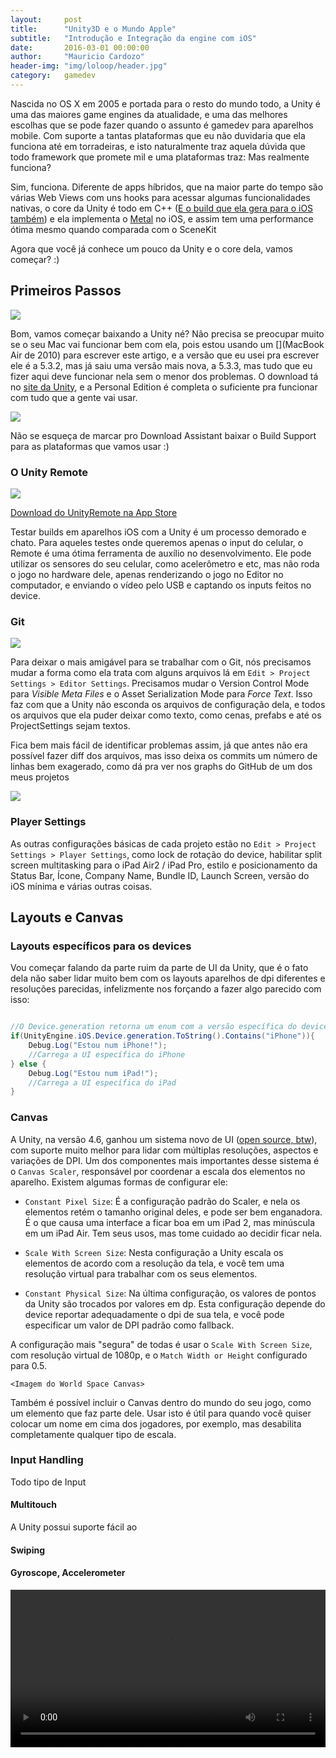 ```yaml
---
layout:     post
title:      "Unity3D e o Mundo Apple"
subtitle:   "Introdução e Integração da engine com iOS"
date:       2016-03-01 00:00:00
author:     "Mauricio Cardozo"
header-img: "img/loloop/header.jpg"
category:   gamedev
---
```


<!-- galera com licença aí mas eu preciso centralizar e limitar umas coisas pro meu post --> 
<style>
video{
	width: 100%;
}

img{
	margin: 0 auto;
}

</style>
<!--
HEADER ORIGINAL

---
layout:     post
title:      "Unity3D e o Mundo Apple"
subtitle:   "Introdução e Integração da engine com iOS"
date:       2016-03-11 00:00:00
author:     "Mauricio Cardozo"
header-img: "img/loloop/header.jpg"
category:   gamedev
---

-->

Nascida no OS X em 2005 e portada para o resto do mundo todo, a Unity é uma das maiores game engines da atualidade, e uma das melhores escolhas que se pode fazer quando o assunto é gamedev para aparelhos mobile. Com suporte a tantas plataformas que eu não duvidaria que ela funciona até em torradeiras, e isto naturalmente traz aquela dúvida que todo framework que promete mil e uma plataformas traz: Mas realmente funciona?

Sim, funciona. Diferente de apps híbridos, que na maior parte do tempo são várias Web Views com uns hooks para acessar algumas funcionalidades nativas, o core da Unity é todo em C++ ([E o build que ela gera para o iOS também](http://blogs.unity3d.com/2015/05/06/an-introduction-to-ilcpp-internals/)) e ela implementa o [Metal](http://blogs.unity3d.com/2015/04/17/ios-64-bit-and-metal-update/) no iOS, e assim tem uma performance ótima mesmo quando comparada com o SceneKit

Agora que você já conhece um pouco da Unity e o core dela, vamos começar? :)


## Primeiros Passos

<img src="{{ site.baseurl }}/img/loloop/GetUnity.png">

Bom, vamos começar baixando a Unity né? Não precisa se preocupar muito se o seu Mac vai funcionar bem com ela, pois estou usando um [](MacBook Air de 2010) para escrever este artigo, e a versão que eu usei pra escrever ele é a 5.3.2, mas já saiu uma versão mais nova, a 5.3.3, mas tudo que eu fizer aqui deve funcionar nela sem o menor dos problemas. O download tá no [site da Unity](http://unity3d.com/download), e a Personal Edition é completa o suficiente pra funcionar com tudo que a gente vai usar.

<img src="{{ site.baseurl }}/img/loloop/BuildSupport.png">

Não se esqueça de marcar pro Download Assistant baixar o Build Support para as plataformas que vamos usar :)

### O Unity Remote

<img src="{{ site.baseurl }}/img/loloop/UnityRemote4.png">

[Download do UnityRemote na App Store](https://itunes.apple.com/us/app/unity-remote-4/id871767552?mt=8)
 
Testar builds em aparelhos iOS com a Unity é um processo demorado e chato. Para aqueles testes onde queremos apenas o input do celular, o Remote é uma 
ótima ferramenta de auxílio no desenvolvimento. Ele pode utilizar os sensores do seu celular, como acelerômetro e etc, mas não roda o jogo no hardware dele, apenas renderizando o jogo no Editor no computador, e enviando o vídeo pelo USB e captando os inputs feitos no device. 

### Git

<img src="{{ site.baseurl }}/img/loloop/EditorSettings.png">

Para deixar o mais amigável para se trabalhar com o Git, nós precisamos mudar a forma como ela trata com alguns arquivos lá em `Edit > Project Settings > Editor Settings`. Precisamos mudar o Version Control Mode para _Visible Meta Files_ e o Asset Serialization Mode para _Force Text_. Isso faz com que a Unity não esconda os arquivos de configuração dela, e todos os arquivos que ela puder deixar como texto, como cenas, prefabs e até os ProjectSettings sejam textos.

Fica bem mais fácil de identificar problemas assim, já que antes não era possível fazer diff dos arquivos, mas isso deixa os commits um número de linhas bem exagerado, como dá pra ver nos graphs do GitHub de um dos meus projetos

<img src="{{ site.baseurl }}/img/loloop/3MilhoesDeLinhas.png" style="margin: 0 auto">

### Player Settings

As outras configurações básicas de cada projeto estão no `Edit > Project Settings > Player Settings`, como lock de rotação do device, habilitar split screen multitasking para o iPad Air2 / iPad Pro, estilo e posicionamento da Status Bar, Ícone, Company Name, Bundle ID, Launch Screen, versão do iOS mínima e várias outras coisas. 

## Layouts e Canvas

### Layouts específicos para os devices

Vou começar falando da parte ruim da parte de UI da Unity, que é o fato dela não saber lidar muito bem com os layouts aparelhos de dpi diferentes e resoluções parecidas, infelizmente nos forçando a fazer algo parecido com isso:

~~~ csharp

//O Device.generation retorna um enum com a versão específica do device, então também é possível utilizar ele para saber se o usuário tem um iPad Pro ou um iPad Air, por exemplo
if(UnityEngine.iOS.Device.generation.ToString().Contains("iPhone")){
	Debug.Log("Estou num iPhone!");
	//Carrega a UI específica do iPhone
} else {
	Debug.Log("Estou num iPad!");
	//Carrega a UI específica do iPad
}

~~~

<!-- http://docs.unity3d.com/ScriptReference/iOS.DeviceGeneration.html -->

### Canvas

A Unity, na versão 4.6, ganhou um sistema novo de UI ([open source, btw](https://bitbucket.org/Unity-Technologies/ui)), com  suporte muito melhor para lidar com múltiplas resoluções, aspectos e variações de DPI. Um dos componentes mais importantes desse sistema é o `Canvas Scaler`, responsável por coordenar a escala dos elementos no aparelho. Existem algumas formas de configurar ele:

* `Constant Pixel Size`: É a configuração padrão do Scaler, e nela os elementos retém o tamanho original deles, e pode ser bem enganadora. É o que causa uma interface a ficar boa em um iPad 2, mas minúscula em um iPad Air. Tem seus usos, mas tome cuidado ao decidir ficar nela.

* `Scale With Screen Size`: Nesta configuração a Unity escala os elementos de acordo com a resolução da tela, e você tem uma resolução virtual para trabalhar com os seus elementos.

* `Constant Physical Size`: Na última configuração, os valores de pontos da Unity são trocados por valores em dp. Esta configuração depende do device reportar adequadamente o dpi de sua tela, e você pode especificar um valor de DPI padrão como fallback.

A configuração mais "segura" de todas é usar o `Scale With Screen Size`, com resolução virtual de 1080p, e o `Match Width or Height` configurado para 0.5. 

`<Imagem do World Space Canvas>`

Também é possível incluir o Canvas dentro do mundo do seu jogo, como um elemento que faz parte dele. Usar isto é útil para quando você quiser colocar um nome em cima dos jogadores, por exemplo, mas desabilita completamente qualquer tipo de escala.

### Input Handling

Todo tipo de Input

#### Multitouch

A Unity possui suporte fácil ao 

#### Swiping

#### Gyroscope, Accelerometer


<video src="https://zippy.gfycat.com/ShockedAthleticAlligatorsnappingturtle.mp4">

<span class="imageSubtitle">
`Input.accelerometer`do jeito que ele realmente é
</span>

<video src="https://zippy.gfycat.com/SarcasticDismalEidolonhelvum.mp4">

`Input.accelerometer` suavizado entre os frames

#### Vibração

Não dá pra ter muito controle da vibração do device mas é bem fácil de fazer ele vibrar, caso o device tenha como fazer isso. (Não adianta tentar num iPad, por exemplo :p )

~~~ csharp
void Vibrar(){
	Handheld.Vibrate();
}
~~~

### Integração com o mundo nativo

`<Interoperabilidade com o código Obj-C e Swift>`

#### GameCenter

As APIs da Unity já provem um nível bem básico de integração com o GameCenter, utilizando a classe [Social](http://docs.unity3d.com/ScriptReference/Social.html), que  

~~~ csharp

        void Start () {
            Social.localUser.Authenticate(SocialUserLogin);
        }
        
        void SocialUserLogin(bool success){
            if(success){
                Debug.Log("do stuff with logged user here");
            } else {                
                Debug.Log("disable gamecenter features until player logs in");
            }
        }
        
~~~

#### Low Power Mode

Com a interoperabilidade de código, podemos fazer coisas interessantes, como reduzir o framerate do nosso jogo quando o iOS9 está em modo Low Power para economizar bateria:

~~~ objc

[[NSProcessInfo processInfo] isLowPowerModeEnabled]


~~~ 

https://developer.apple.com/library/ios/documentation/Performance/Conceptual/EnergyGuide-iOS/LowPowerMode.html

~~~ csharp
class DeviceManager{
	public static bool isLowPowerActive{
		get{
			return true; //implementar método
		}
	}
}
~~~

E aí, preferencialmente no startup do nosso jogo:

~~~ csharp
void Start(){
	Application.targetFrameRate = DeviceManager.isLowPowerActive? 30: 60;
}
~~~


#### Exemplo com a câmera

##### O jeito fácil

`<Vídeo do projeto, pode ser no editor mesmo>`

`WebCamTexture`

##### O jeito correto

`<Vídeo do projeto """buildado""" capturando input da câmera e colocando no jogo>`

`UIImagePickerView` nativo



### Conclusão 

Colocar isso aqui no fim do post pra concluir!111!!! 
http://madewith.unity.com/games?type=featured&search=&platform=ios&genre=
E mostrar o projeto de exemplo lá github.com/loloop/equinox


FIM DO POST
------------------------------

# Perguntas importantes
### Qual é a história que eu quero contar aqui?
#### Como vou estruturar essa história?
### Quem é a pessoa que vai ler este artigo?

# O Projeto na Unity
Nome: Equinox

Precisa ter:
Multitouch, 3D, Gyro/Accelerômetro em iOS, Swiping. Câmera tb seria legal.

Minha solução? Vários minigames num proj só. Quem sabe depois a gente tenta encaixar isso direito em uma unidade. Ou corta features.


Links úteis:

http://docs.unity3d.com/ScriptReference/WebCamTexture.html Uso de câmera

http://answers.unity3d.com/questions/232547/how-to-access-camera-feed-ios-and-android.html Uso de câmera

http://answers.unity3d.com/questions/550729/how-to-access-device-iphoneandroid-native-camera.html Uso de câmera

http://answers.unity3d.com/questions/221621/where-is-ios-camera-support-documented.html Uso de câmera

https://gist.github.com/Democide/beba5fd2603b268a8f72 Loading Screen Gist

https://github.com/dsoft20/psx_retroshader Esse shader lindo

https://github.com/nickgravelyn/UnityToolbag Ver coisas daqui, talvez tenha algo interessante

https://github.com/fholm/unityassets ver se os assets daqui tb podem se encaixar

https://github.com/RyanNielson/awesome-unity Varrer esta lista em busca de algo útil

https://www.reddit.com/r/gamedev/comments/3hst9l/best_unity_assets_by_keijiro_takahashi_including/ Shaders do Keijiro

http://kenney.nl/assets dar uma olhada nos assets do kenney

https://github.com/keijiro?tab=repositories

https://github.com/unity3d-jp

https://github.com/unity3d-jp/EasyFlightGame

Artigos que podem conter alguma informação importante que eu ainda não pensei em

http://www.raywenderlich.com/25205/beginning-unity-3d-for-ios-part-13

http://docs.unity3d.com/Manual/iphone-GettingStarted.html

https://prime31.com/docs#iosGCMP Plugins úteis para dev iOS

